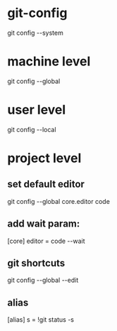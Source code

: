# git-config

git config --system
# machine level

git config --global
# user level

git config --local
# project level

## set default editor

git config --global core.editor code

## add wait param:
[core]
	editor = code --wait

## git shortcuts

git config --global --edit

## alias

[alias]
    s = !git status -s
